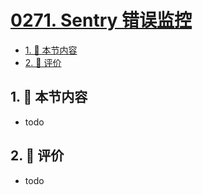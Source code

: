 # [0271. Sentry 错误监控](https://github.com/tnotesjs/TNotes.react/tree/main/notes/0271.%20Sentry%20%E9%94%99%E8%AF%AF%E7%9B%91%E6%8E%A7)

<!-- region:toc -->

- [1. 🎯 本节内容](#1--本节内容)
- [2. 🫧 评价](#2--评价)

<!-- endregion:toc -->

## 1. 🎯 本节内容

- todo

## 2. 🫧 评价

- todo
